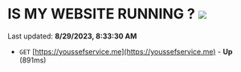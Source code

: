 # IS MY WEBSITE RUNNING ? [![](https://img.shields.io/static/v1?label=Sponsor&message=%E2%9D%A4&logo=GitHub&color=%23fe8e86)](https://github.com/sponsors/<username>)

Last updated: **8/29/2023, 8:33:30 AM**

- `GET` [https://youssefservice.me](https://youssefservice.me) - **Up** (891ms)
